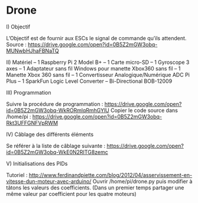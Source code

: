 # Drone

I) Objectif 

L’Objectif est de fournir aux ESCs le signal de commande qu’ils attendent. Source : https://drive.google.com/open?id=0B5Z2mGW3obq-MUNwbHJhaFBNaTQ 

II) Matériel 
– 1 Raspberry Pi 2 Model B+ 
– 1 Carte micro-SD 
– 1 Gyroscope 3 axes 
– 1 Adaptateur sans fil Windows pour manette Xbox360 sans fil 
– 1 Manette Xbox 360 sans fil 
– 1 Convertisseur Analogique/Numérique ADC Pi Plus 
– 1 SparkFun Logic Level Converter 
– Bi-Directional BOB-12009 

III) Programmation 

Suivre la procédure de programmation : https://drive.google.com/open?id=0B5Z2mGW3obq-WkRORmlqRmhGYlU 
Copier le code source dans /home/pi : https://drive.google.com/open?id=0B5Z2mGW3obq-Rkt3UFFGNFVpRWM 

IV) Câblage des différents éléments 

Se référer à la liste de câblage suivante : https://drive.google.com/open?id=0B5Z2mGW3obq-WkE0N2RITG8zemc 

V) Initialisations des PIDs 

Tutoriel : http://www.ferdinandpiette.com/blog/2012/04/asservissement-en-vitesse-dun-moteur-avec-arduino/ 
Ouvrir /home/pi/drone.py puis modifier à tâtons les valeurs des coefficients. (Dans un premier temps partager une même valeur par coefficient pour les quatre moteurs)
